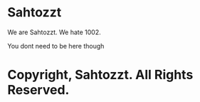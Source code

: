 # Sahtozzt

We are Sahtozzt. We hate 1002.

You dont need to be here though

# Copyright, Sahtozzt. All Rights Reserved.
